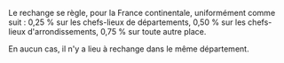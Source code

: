   
 Le rechange se règle, pour la France continentale, uniformément comme suit : 0,25 % sur les chefs-lieux de départements, 0,50 % sur les chefs-lieux d'arrondissements, 0,75 % sur toute autre place.  

  
 En aucun cas, il n'y a lieu à rechange dans le même département.  
